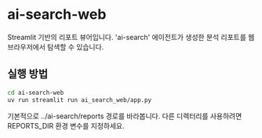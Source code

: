 # ai-search-web

Streamlit 기반의 리포트 뷰어입니다. 'ai-search' 에이전트가 생성한 분석 리포트를 웹 브라우저에서 탐색할 수 있습니다.

## 실행 방법

```bash
cd ai-search-web
uv run streamlit run ai_search_web/app.py
```

기본적으로 ../ai-search/reports 경로를 바라봅니다. 다른 디렉터리를 사용하려면 REPORTS_DIR 환경 변수를 지정하세요.
